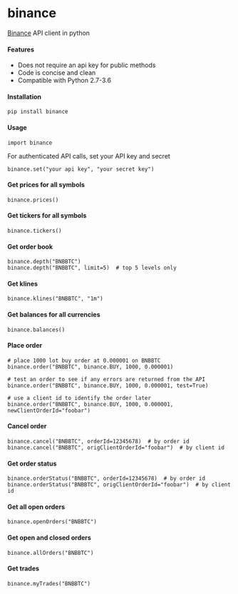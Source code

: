 # binance
[Binance](http://www.binance.com) API client in python

#### Features
- Does not require an api key for public methods
- Code is concise and clean
- Compatible with Python 2.7-3.6

#### Installation
```
pip install binance
```

#### Usage
```
import binance
```

For authenticated API calls, set your API key and secret
```
binance.set("your api key", "your secret key")
```

#### Get prices for all symbols
```
binance.prices()
```

#### Get tickers for all symbols
```
binance.tickers()
```

#### Get order book
```
binance.depth("BNBBTC")
binance.depth("BNBBTC", limit=5)  # top 5 levels only
```

#### Get klines
```
binance.klines("BNBBTC", "1m")
```

#### Get balances for all currencies
```
binance.balances()
```

#### Place order
```
# place 1000 lot buy order at 0.000001 on BNBBTC
binance.order("BNBBTC", binance.BUY, 1000, 0.000001)

# test an order to see if any errors are returned from the API
binance.order("BNBBTC", binance.BUY, 1000, 0.000001, test=True)

# use a client id to identify the order later
binance.order("BNBBTC", binance.BUY, 1000, 0.000001, newClientOrderId="foobar")
```

#### Cancel order
```
binance.cancel("BNBBTC", orderId=12345678)  # by order id
binance.cancel("BNBBTC", origClientOrderId="foobar")  # by client id
```

#### Get order status
```
binance.orderStatus("BNBBTC", orderId=12345678)  # by order id
binance.orderStatus("BNBBTC", origClientOrderId="foobar")  # by client id
```

#### Get all open orders
```
binance.openOrders("BNBBTC")
```

#### Get open and closed orders
```
binance.allOrders("BNBBTC")
```

#### Get trades
```
binance.myTrades("BNBBTC")
```
